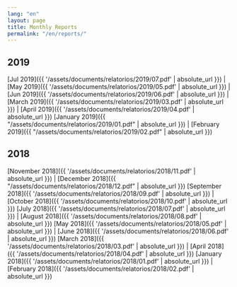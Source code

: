 ```yaml
---
lang: "en"
layout: page
title: Monthly Reports
permalink: "/en/reports/"
---
```


## 2019
[Jul 2019]({{ '/assets/documents/relatorios/2019/07.pdf' | absolute_url }}) |
[May 2019]({{ '/assets/documents/relatorios/2019/05.pdf' | absolute_url }}) | [Jun 2019]({{ '/assets/documents/relatorios/2019/06.pdf' | absolute_url }}) |  
[March 2019]({{ '/assets/documents/relatorios/2019/03.pdf' | absolute_url }}) | [April 2019]({{ '/assets/documents/relatorios/2019/04.pdf' | absolute_url }})
[January 2019]({{ "/assets/documents/relatorios/2019/01.pdf" | absolute_url }}) | [February 2019]({{ "/assets/documents/relatorios/2019/02.pdf" | absolute_url }})

## 2018

[November 2018]({{ '/assets/documents/relatorios/2018/11.pdf' | absolute_url }}) |  [December 2018]({{ "/assets/documents/relatorios/2018/12.pdf" | absolute_url }})
[September 2018]({{ '/assets/documents/relatorios/2018/09.pdf' | absolute_url }})  | [October 2018]({{ '/assets/documents/relatorios/2018/10.pdf' | absolute_url }})
[July 2018]({{ '/assets/documents/relatorios/2018/07.pdf' | absolute_url }})  | [August 2018]({{ '/assets/documents/relatorios/2018/08.pdf' | absolute_url }})
[May 2018]({{ '/assets/documents/relatorios/2018/05.pdf' | absolute_url }})  | [June 2018]({{ '/assets/documents/relatorios/2018/06.pdf' | absolute_url }})
[March 2018]({{ '/assets/documents/relatorios/2018/03.pdf' | absolute_url }})  | [April 2018]({{ '/assets/documents/relatorios/2018/04.pdf' | absolute_url }})
[January 2018]({{ '/assets/documents/relatorios/2018/01.pdf' | absolute_url }})  | [February 2018]({{ '/assets/documents/relatorios/2018/02.pdf' | absolute_url }})
